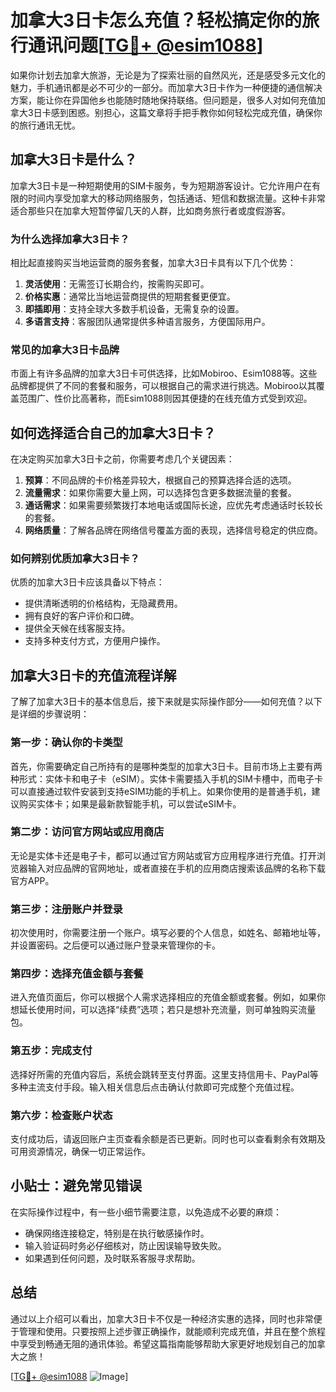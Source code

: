 # 加拿大3日卡怎么充值？轻松搞定你的旅行通讯问题[[TG💪+ @esim1088](https://t.me/s/esim1088)]

如果你计划去加拿大旅游，无论是为了探索壮丽的自然风光，还是感受多元文化的魅力，手机通讯都是必不可少的一部分。而加拿大3日卡作为一种便捷的通信解决方案，能让你在异国他乡也能随时随地保持联络。但问题是，很多人对如何充值加拿大3日卡感到困惑。别担心，这篇文章将手把手教你如何轻松完成充值，确保你的旅行通讯无忧。

## 加拿大3日卡是什么？

加拿大3日卡是一种短期使用的SIM卡服务，专为短期游客设计。它允许用户在有限的时间内享受加拿大的移动网络服务，包括通话、短信和数据流量。这种卡非常适合那些只在加拿大短暂停留几天的人群，比如商务旅行者或度假游客。

### 为什么选择加拿大3日卡？

相比起直接购买当地运营商的服务套餐，加拿大3日卡具有以下几个优势：

1. **灵活使用**：无需签订长期合约，按需购买即可。
2. **价格实惠**：通常比当地运营商提供的短期套餐更便宜。
3. **即插即用**：支持全球大多数手机设备，无需复杂的设置。
4. **多语言支持**：客服团队通常提供多种语言服务，方便国际用户。

### 常见的加拿大3日卡品牌

市面上有许多品牌的加拿大3日卡可供选择，比如Mobiroo、Esim1088等。这些品牌都提供了不同的套餐和服务，可以根据自己的需求进行挑选。Mobiroo以其覆盖范围广、性价比高著称，而Esim1088则因其便捷的在线充值方式受到欢迎。

## 如何选择适合自己的加拿大3日卡？

在决定购买加拿大3日卡之前，你需要考虑几个关键因素：

1. **预算**：不同品牌的卡价格差异较大，根据自己的预算选择合适的选项。
2. **流量需求**：如果你需要大量上网，可以选择包含更多数据流量的套餐。
3. **通话需求**：如果需要频繁拨打本地电话或国际长途，应优先考虑通话时长较长的套餐。
4. **网络质量**：了解各品牌在网络信号覆盖方面的表现，选择信号稳定的供应商。

### 如何辨别优质加拿大3日卡？

优质的加拿大3日卡应该具备以下特点：
- 提供清晰透明的价格结构，无隐藏费用。
- 拥有良好的客户评价和口碑。
- 提供全天候在线客服支持。
- 支持多种支付方式，方便用户操作。

## 加拿大3日卡的充值流程详解

了解了加拿大3日卡的基本信息后，接下来就是实际操作部分——如何充值？以下是详细的步骤说明：

### 第一步：确认你的卡类型

首先，你需要确定自己所持有的是哪种类型的加拿大3日卡。目前市场上主要有两种形式：实体卡和电子卡（eSIM）。实体卡需要插入手机的SIM卡槽中，而电子卡可以直接通过软件安装到支持eSIM功能的手机上。如果你使用的是普通手机，建议购买实体卡；如果是最新款智能手机，可以尝试eSIM卡。

### 第二步：访问官方网站或应用商店

无论是实体卡还是电子卡，都可以通过官方网站或官方应用程序进行充值。打开浏览器输入对应品牌的官网地址，或者直接在手机的应用商店搜索该品牌的名称下载官方APP。

### 第三步：注册账户并登录

初次使用时，你需要注册一个账户。填写必要的个人信息，如姓名、邮箱地址等，并设置密码。之后便可以通过账户登录来管理你的卡。

### 第四步：选择充值金额与套餐

进入充值页面后，你可以根据个人需求选择相应的充值金额或套餐。例如，如果你想延长使用时间，可以选择“续费”选项；若只是想补充流量，则可单独购买流量包。

### 第五步：完成支付

选择好所需的充值内容后，系统会跳转至支付界面。这里支持信用卡、PayPal等多种主流支付手段。输入相关信息后点击确认付款即可完成整个充值过程。

### 第六步：检查账户状态

支付成功后，请返回账户主页查看余额是否已更新。同时也可以查看剩余有效期及可用资源情况，确保一切正常运作。

## 小贴士：避免常见错误

在实际操作过程中，有一些小细节需要注意，以免造成不必要的麻烦：
- 确保网络连接稳定，特别是在执行敏感操作时。
- 输入验证码时务必仔细核对，防止因误输导致失败。
- 如果遇到任何问题，及时联系客服寻求帮助。

## 总结

通过以上介绍可以看出，加拿大3日卡不仅是一种经济实惠的选择，同时也非常便于管理和使用。只要按照上述步骤正确操作，就能顺利完成充值，并且在整个旅程中享受到畅通无阻的通讯体验。希望这篇指南能够帮助大家更好地规划自己的加拿大之旅！

[[TG💪+ @esim1088](https://t.me/s/esim1088) ![Image](https://i.postimg.cc/4NQfJmqS/Snipaste-2025-05-13-00-14-12.png)]